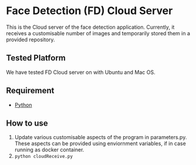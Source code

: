 # Face Detection (FD) Cloud Server
This is the Cloud server of the face detection application. Currently, it receives a customisable number of images and
temporarily stored them in a provided repository.

## Tested Platform
We have tested FD Cloud server on with Ubuntu and Mac OS.

## Requirement
- [Python](https://www.python.org/)

## How to use
1. Update various customisable aspects of the program in parameters.py. These aspects can be provided using enviornment variables, if in case running as docker container.
2. ```python cloudReceive.py```
